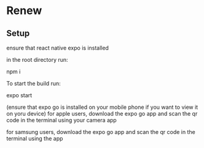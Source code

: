 # Renew

## Setup
ensure that react native expo is installed

in the root directory run:

npm i

To start the build run:

expo start

(ensure that expo go is installed on your mobile phone if you want to view it on yoru device)
for apple users, download the expo go app and scan the qr code in the terminal using your camera app

for samsung users, download the expo go app and scan the qr code in the terminal using the app
